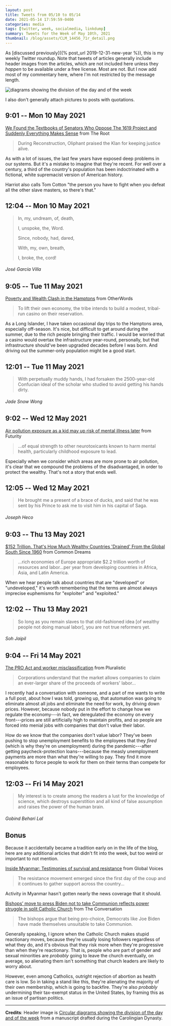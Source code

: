 ```yaml
---
layout: post
title: Tweets from 05/10 to 05/14
date: 2021-05-14 17:59:59-0400
categories: media
tags: [twitter, week, socialmedia, linkdump]
summary: Tweets for the Week of May 10th, 2021
thumbnail: /blog/assets/CLM_14456_71r_detail.png
---
```


As [discussed previously]({% post_url 2019-12-31-new-year %}), this is my weekly Twitter roundup.  Note that tweets of articles generally include header images from the articles, which are not included here unless they *happen* to be available under a free license.  Most are not.  But I now add most of my commentary here, where I'm not restricted by the message length.

![diagrams showing the division of the day and of the week](/blog/assets/CLM_14456_71r_detail.png "diagrams showing the division of the day and of the week")

I also don't generally attach pictures to posts with quotations.

## 9:01 -- Mon 10 May 2021

[<i class="fab fa-twitter-square"></i>](https://twitter.com/jcolag/status/1391740052498157575) [We Found the Textbooks of Senators Who Oppose The 1619 Project and Suddenly Everything Makes Sense](https://www.theroot.com/we-found-the-textbooks-of-senators-who-oppose-the-1619-1846832317) from The Root

 > During Reconstruction, Oliphant praised the Klan for keeping justice alive.

As with a lot of issues, the last few years have exposed deep problems in our systems.  But it's a mistake to imagine that they're recent.  For well over a century, a third of the country's population has been indoctrinated with a fictional, white supremacist version of American history.

Harriot also calls Tom Cotton "the person you have to fight when you defeat all the other slave masters, so there's that."

## 12:04 -- Mon 10 May 2021

[<i class="fab fa-twitter"></i>](https://twitter.com/jcolag/status/1391786105649827840)

 > In, my, undream, of, death,
 >
 > I, unspoke, the, Word.
 >
 > Since, nobody, had, dared,
 >
 > With, my, own, breath,
 >
 > I, broke, the, cord!

###### José García Villa

## 9:05 -- Tue 11 May 2021

[<i class="fab fa-twitter-square"></i>](https://twitter.com/jcolag/status/1392103446552084480) [Poverty and Wealth Clash in the Hamptons](https://otherwords.org/poverty-and-wealth-clash-in-the-hamptons/) from OtherWords

 > To lift their own economy, the tribe intends to build a modest, tribal-run casino on their reservation.

As a Long Islander, I have taken occasional day trips to the Hamptons area, especially off-season.  It's nice, but difficult to get around during the summer, due to the rich people bringing their traffic.  I would be worried that a casino would overtax the infrastructure year-round, personally, but that infrastructure should've been upgraded decades before I was born.  And driving out the summer-only population might be a good start.

## 12:01 -- Tue 11 May 2021

[<i class="fab fa-twitter"></i>](https://twitter.com/jcolag/status/1392147738473549826)

 > With perpetually muddy hands, I had forsaken the 2500-year-old Confucian ideal of the scholar who studied to avoid getting his hands dirty.

###### Jade Snow Wong

## 9:02 -- Wed 12 May 2021

[<i class="fab fa-twitter-square"></i>](https://twitter.com/jcolag/status/1392465079564574720) [Air pollution exposure as a kid may up risk of mental illness later](https://www.futurity.org/childhood-air-pollution-exposure-mental-health-2560402/) from Futurity

 > ...of equal strength to other neurotoxicants known to harm mental health, particularly childhood exposure to lead.

Especially when we consider which areas are more prone to air pollution, it's clear that we compound the problems of the disadvantaged, in order to protect the wealthy.  That's not a story that ends well.

## 12:05 -- Wed 12 May 2021

[<i class="fab fa-twitter"></i>](https://twitter.com/jcolag/status/1392511132791939073)

 > He brought me a present of a brace of ducks, and said that he was sent by his Prince to ask me to visit him in his capital of Saga.

###### Joseph Heco

## 9:03 -- Thu 13 May 2021

[<i class="fab fa-twitter-square"></i>](https://twitter.com/jcolag/status/1392827719130308614) [$152 Trillion. That's How Much Wealthy Countries 'Drained' From the Global South Since 1960](https://www.commondreams.org/news/2021/05/06/152-trillion-thats-how-much-wealthy-countries-drained-global-south-1960) from Common Dreams

 > ...rich economies of Europe appropriate $2.2 trillion worth of resources and labor...per year from developing countries in Africa, Asia, and Latin America.

When we hear people talk about countries that are "developed" or "undeveloped," it's worth remembering that the terms are almost always imprecise euphemisms for "exploiter" and "exploited."

## 12:02 -- Thu 13 May 2021

[<i class="fab fa-twitter"></i>](https://twitter.com/jcolag/status/1392872765661851652)

 > So long as you remain slaves to that old-fashioned idea [of wealthy people not doing manual labor], you are not true reformers yet.

###### Soh Jaipil

## 9:04 -- Fri 14 May 2021

[<i class="fab fa-twitter-square"></i>](https://twitter.com/jcolag/status/1393190358847131648) [The PRO Act and worker misclassification](https://pluralistic.net/2021/05/07/pro-act-class-war/#sectoral-balances) from Pluralistic

 > Corporations understand that the market allows companies to claim an ever-larger share of the proceeds of workers' labor...

I recently had a conversation with someone, and a part of me wants to write a full post, about how I was told, growing up, that automation was going to eliminate almost all jobs and eliminate the need for work, by driving down prices.  However, because nobody put in the effort to change how we regulate the economy---in fact, we deregulated the economy on every front---prices are still artificially high to maintain profits, and so people are forced into menial jobs with companies that don't value their labor.

How do we know that the companies don't value labor?  They've been pushing to stop unemployment benefits to the employees that they *fired* (which is why they're on unemployment) during the pandemic---after getting paycheck-protection loans---because the measly unemployment payments are more than what they're willing to pay.  They find it more reasonable to force people to work for them on their terms than compete for employees.

## 12:03 -- Fri 14 May 2021

[<i class="fab fa-twitter"></i>](https://twitter.com/jcolag/status/1393235405420568576)

 > My interest is to create among the readers a lust for the knowledge of science, which destroys superstition and all kind of false assumption and raises the power of the human brain.

###### Gobind Behari Lal

## Bonus

Because it accidentally became a tradition early on in the life of the blog, here are any additional articles that didn't fit into the week, but too weird or important to not mention.

<i class="fas fa-square"></i> [Inside Myanmar: Testimonies of survival and resistance](https://globalvoices.org/2021/05/08/inside-myanmar-testimonies-of-survival-and-resistance/) from Global Voices

 > The resistance movement emerged since the first day of the coup and it continues to gather support across the country...

Activity in Myanmar hasn't gotten nearly the news coverage that it should.

<i class="fas fa-square"></i> [Bishops’ move to press Biden not to take Communion reflects power struggle in split Catholic Church](https://theconversation.com/bishops-move-to-press-biden-not-to-take-communion-reflects-power-struggle-in-split-catholic-church-160157) from The Conversation

 > The bishops argue that being pro-choice, Democrats like Joe Biden have made themselves unsuitable to take Communion.

Generally speaking, I ignore when the Catholic Church makes stupid reactionary moves, because they're usually losing followers regardless of what they do, and it's obvious that they risk more when they're progressive than when they're reactionary.  That is, people who are part of gender and sexual minorities are *probably* going to leave the church eventually, on average, so alienating them isn't something that church leaders are likely to worry about.

However, even among Catholics, outright rejection of abortion as health care is low.  So in taking a stand like this, they're alienating the majority of their own membership, which is going to backfire.  They're also *probably* undermining their tax-exempt status in the United States, by framing this as an issue of partisan politics.

* * *

**Credits**:  Header image is [Circular diagrams showing the division of the day and of the week](https://en.wikipedia.org/wiki/Week#/media/File:CLM_14456_71r_detail.jpg) from a manuscript drafted during the Carolingian Dynasty.
